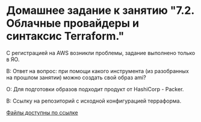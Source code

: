 # Домашнее задание к занятию "7.2. Облачные провайдеры и синтаксис Terraform."


С регистрацией на AWS возникли проблемы, задание выполнено только в ЯО.

В: Ответ на вопрос: при помощи какого инструмента (из разобранных на прошлом занятии) можно создать свой образ ami?

О: Для подготовки образов подходит продукт от HashiCorp - Packer.

В: Ссылку на репозиторий с исходной конфигурацией терраформа.

[Файлы доступны по ссылке](https://github.com/zMaAlz/devops-netology/tree/main/terraform/src/)

